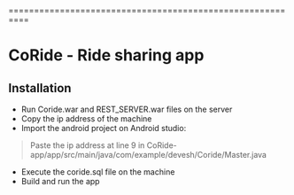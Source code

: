 ==========================================================
# CoRide - Ride sharing app

## Installation 

 - Run Coride.war and REST_SERVER.war files on the server
 - Copy the ip address of the machine
 - Import the android project on Android studio: <br />
> Paste the ip address at line 9 in CoRide-app/app/src/main/java/com/example/devesh/Coride/Master.java
 - Execute the coride.sql file on the machine
 - Build and run the app
